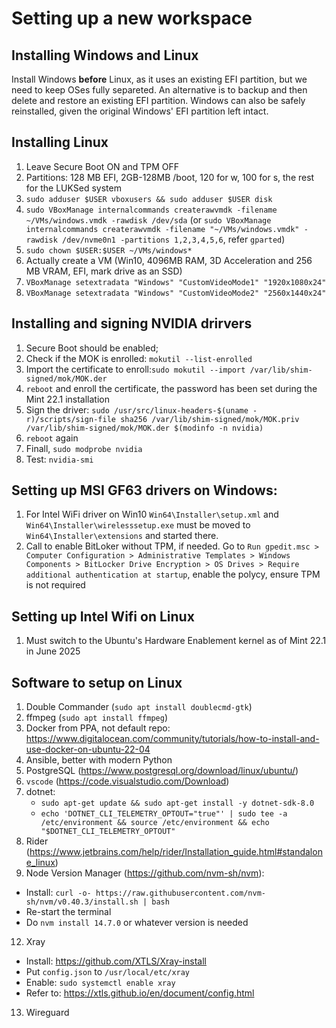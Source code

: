 # Setting up a new workspace
## Installing Windows and Linux
Install Windows **before** Linux, as it uses an existing EFI partition, but we need to keep OSes fully separeted.
An alternative is to backup and then delete and restore an existing EFI partition.
Windows can also be safely reinstalled, given the original Windows' EFI partition left intact.

## Installing Linux
1. Leave Secure Boot ON and TPM OFF
2. Partitions: 128 MB EFI, 2GB-128MB /boot, 120 for w, 100 for s, the rest for the LUKSed system
3. `sudo adduser $USER vboxusers && sudo adduser $USER disk`
4. `sudo VBoxManage internalcommands createrawvmdk -filename ~/VMs/windows.vmdk -rawdisk /dev/sda` (or `sudo VBoxManage internalcommands createrawvmdk -filename "~/VMs/windows.vmdk" -rawdisk /dev/nvme0n1 -partitions 1,2,3,4,5,6`, refer `gparted`)
5. `sudo chown $USER:$USER ~/VMs/windows*`
6.  Actually create a VM (Win10, 4096MB RAM, 3D Acceleration and 256 MB VRAM, EFI, mark drive as an SSD)
7. `VBoxManage setextradata "Windows" "CustomVideoMode1" "1920x1080x24"`
8. `VBoxManage setextradata "Windows" "CustomVideoMode2" "2560x1440x24"`

## Installing and signing NVIDIA drirvers
1. Secure Boot should be enabled;
2. Check if the MOK is enrolled: `mokutil --list-enrolled`
3. Import the certificate to enroll:`sudo mokutil --import /var/lib/shim-signed/mok/MOK.der`
4. `reboot` and enroll the certificate, the password has been set during the Mint 22.1 installation
5. Sign the driver: `sudo /usr/src/linux-headers-$(uname -r)/scripts/sign-file sha256 /var/lib/shim-signed/mok/MOK.priv /var/lib/shim-signed/mok/MOK.der $(modinfo -n nvidia)`
6. `reboot` again
7. Finall, `sudo modprobe nvidia`
8. Test: `nvidia-smi`

## Setting up MSI GF63 drivers on Windows:
1. For Intel WiFi driver on Win10 `Win64\Installer\setup.xml` and `Win64\Installer\wirelesssetup.exe` must be moved to `Win64\Installer\extensions` and started there.
2. Call to enable BitLoker without TPM, if needed. Go to `Run gpedit.msc > Computer Configuration > Administrative Templates > Windows Components > BitLocker Drive Encryption > OS Drives > Require additional authentication at startup`, enable the polycy, ensure TPM is not required

## Setting up Intel Wifi on Linux
1. Must switch to the Ubuntu's Hardware Enablement kernel as of Mint 22.1 in June 2025

## Software to setup on Linux
1. Double Commander (`sudo apt install doublecmd-gtk`)
2. ffmpeg (`sudo apt install ffmpeg`)
3. Docker from PPA, not default repo: https://www.digitalocean.com/community/tutorials/how-to-install-and-use-docker-on-ubuntu-22-04
4. Ansible, better with modern Python
5. PostgreSQL (https://www.postgresql.org/download/linux/ubuntu/)
6. `vscode` (https://code.visualstudio.com/Download)
7. dotnet:
   * `sudo apt-get update && sudo apt-get install -y dotnet-sdk-8.0`
   * `echo 'DOTNET_CLI_TELEMETRY_OPTOUT="true"' | sudo tee -a /etc/environment && source /etc/environment && echo "$DOTNET_CLI_TELEMETRY_OPTOUT"`
9. Rider (https://www.jetbrains.com/help/rider/Installation_guide.html#standalone_linux)
10. Node Version Manager (https://github.com/nvm-sh/nvm):
  * Install: `curl -o- https://raw.githubusercontent.com/nvm-sh/nvm/v0.40.3/install.sh | bash`
  * Re-start the terminal
  * Do `nvm install 14.7.0` or whatever version is needed
12. Xray
  * Install: https://github.com/XTLS/Xray-install
  * Put `config.json` to `/usr/local/etc/xray`
  * Enable: `sudo systemctl enable xray`
  * Refer to: https://xtls.github.io/en/document/config.html
13. Wireguard
